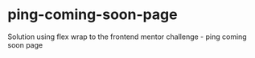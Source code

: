 # ping-coming-soon-page
Solution using flex wrap to the frontend mentor challenge -  ping coming soon page 
